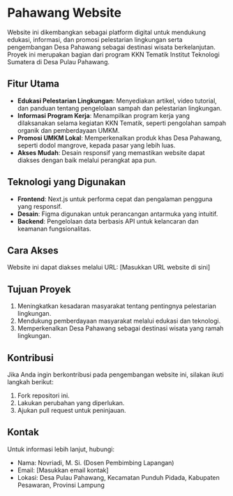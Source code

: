# Pahawang Website

Website ini dikembangkan sebagai platform digital untuk mendukung edukasi, informasi, dan promosi pelestarian lingkungan serta pengembangan Desa Pahawang sebagai destinasi wisata berkelanjutan. Proyek ini merupakan bagian dari program KKN Tematik Institut Teknologi Sumatera di Desa Pulau Pahawang.

## Fitur Utama

- **Edukasi Pelestarian Lingkungan**: Menyediakan artikel, video tutorial, dan panduan tentang pengelolaan sampah dan pelestarian lingkungan.
- **Informasi Program Kerja**: Menampilkan program kerja yang dilaksanakan selama kegiatan KKN Tematik, seperti pengolahan sampah organik dan pemberdayaan UMKM.
- **Promosi UMKM Lokal**: Memperkenalkan produk khas Desa Pahawang, seperti dodol mangrove, kepada pasar yang lebih luas.
- **Akses Mudah**: Desain responsif yang memastikan website dapat diakses dengan baik melalui perangkat apa pun.

## Teknologi yang Digunakan

- **Frontend**: Next.js untuk performa cepat dan pengalaman pengguna yang responsif.
- **Desain**: Figma digunakan untuk perancangan antarmuka yang intuitif.
- **Backend**: Pengelolaan data berbasis API untuk kelancaran dan keamanan fungsionalitas.

## Cara Akses

Website ini dapat diakses melalui URL: [Masukkan URL website di sini]

## Tujuan Proyek

1. Meningkatkan kesadaran masyarakat tentang pentingnya pelestarian lingkungan.
2. Mendukung pemberdayaan masyarakat melalui edukasi dan teknologi.
3. Memperkenalkan Desa Pahawang sebagai destinasi wisata yang ramah lingkungan.

## Kontribusi

Jika Anda ingin berkontribusi pada pengembangan website ini, silakan ikuti langkah berikut:

1. Fork repositori ini.
2. Lakukan perubahan yang diperlukan.
3. Ajukan pull request untuk peninjauan.

## Kontak

Untuk informasi lebih lanjut, hubungi:
- Nama: Novriadi, M. Si. (Dosen Pembimbing Lapangan)
- Email: [Masukkan email kontak]
- Lokasi: Desa Pulau Pahawang, Kecamatan Punduh Pidada, Kabupaten Pesawaran, Provinsi Lampung

